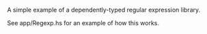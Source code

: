 A simple example of a dependently-typed regular expression library.

See app/Regexp.hs for an example of how this works.
